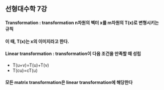 ## 선형대수학 7강
#### Transformation : transformation n차원의 벡터 x를 m차원의 T(x)로 변형시키는 규칙
#### 이 때, T(x)는 x의 이미지라고 한다.
#### Linear transformation : transformation이 다음 조건을 만족할 때 성립
- T(u+v)=T(u)+T(v)
- T(cu)=cT(u)
#### 모든 matrix transformation은 linear transformation에 해당한다
#### 